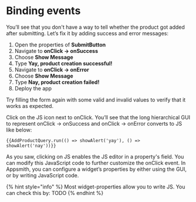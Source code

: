 # Binding events

You’ll see that you don't have a way to tell whether the product got added after submitting. Let’s fix it by adding success and error messages:

1. Open the properties of **SubmitButton**
2. Navigate to **onClick → onSuccess** 
3. Choose **Show Message**
4. Type **Yay, product creation successful!**
5. Navigate to **onClick → onError**
6. Choose **Show Message**
7. Type **Nay, product creation failed!**
8. Deploy the app

Try filling the form again with some valid and invalid values to verify that it works as expected.  


Click on the JS icon next to onClick. You’ll see that the long hierarchical GUI to represent onClick → onSuccess and onClick → onError converts to JS like below:  


```text
{{AddProductQuery.run(() => showAlert('yay'), () => showAlert('nay'))}}
```

As you saw, clicking on JS enables the JS editor in a property's field. You can modify this JavaScript code to further customize the onClick event. In Appsmith, you can configure a widget’s properties by either using the GUI, or by writing JavaScript code.

{% hint style="info" %}
Most widget-properties allow you to write JS. You can check this by:  TODO
{% endhint %}

